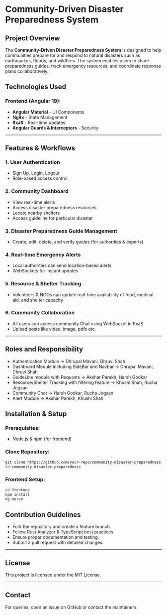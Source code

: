 # Community-Driven Disaster Preparedness System

## Project Overview
The **Community-Driven Disaster Preparedness System** is designed to help communities prepare for and respond to natural disasters such as earthquakes, floods, and wildfires. The system enables users to share preparedness guides, track emergency resources, and coordinate response plans collaboratively.

## Technologies Used

### Frontend (Angular 19):
- **Angular Material** - UI Components
- **NgRx** - State Management
- **RxJS** - Real-time updates
- **Angular Guards & Interceptors** - Security


---

## Features & Workflows
### 1. User Authentication
- Sign Up, Login, Logout
- Role-based access control

### 2. Community Dashboard
- View real-time alerts
- Access disaster preparedness resources
- Locate nearby shelters
- Access guideline for particular disaster

### 3. Disaster Preparedness Guide Management
- Create, edit, delete, and verify guides (for authorities & experts)

### 4. Real-time Emergency Alerts
- Local authorities can send location-based alerts
- WebSockets for instant updates

### 5. Resource & Shelter Tracking
- Volunteers & NGOs can update real-time availability of food, medical aid, and shelter capacity

### 6. Community Collaboration
- All users can access community Chat using WebSocket in RxJS
- Upload posts like video, image, pdfs etc.

---

## Roles and Responsibility

- Authentication Module -> Dhrupal Mavani, Dhruvi Shah
- Dashboard Module including SideBar and Navbar -> Dhrupal Mavani, Dhruvi Shah
- GuideLine module with Requests -> Akshar Parekh, Harsh Godkar
- Resource/Shelter Tracking with filtering feature -> Khushi Shah, Rucha Jogsan
- Community Chat -> Harsh Godkar, Rucha Jogsan
- Alert Module -> Akshar Parekh, Khushi Shah

## Installation & Setup
### Prerequisites:
- Node.js & npm (for frontend)

### Clone Repository:
```sh
git clone https://github.com/your-repo/community-disaster-preparedness.git
cd community-disaster-preparedness
```


### Frontend Setup:
```sh
cd frontend
npm install
ng serve
```

## Contribution Guidelines
- Fork the repository and create a feature branch.
- Follow Rust Analyzer & TypeScript best practices.
- Ensure proper documentation and testing.
- Submit a pull request with detailed changes.

---

## License
This project is licensed under the MIT License.

---

## Contact
For queries, open an issue on GitHub or contact the maintainers.

